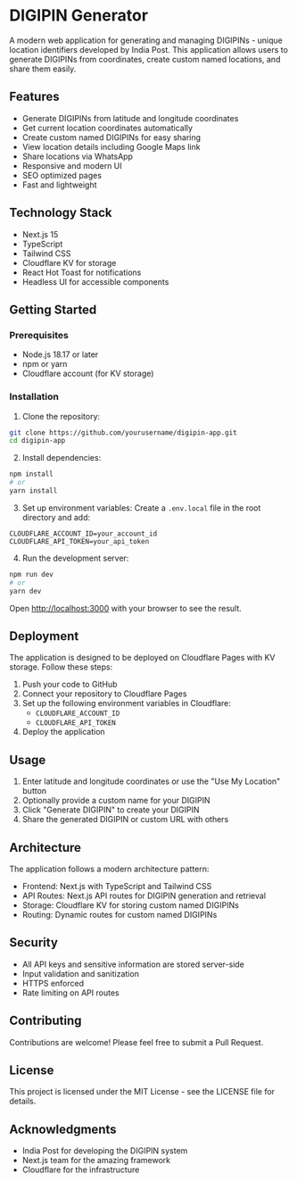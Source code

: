 # DIGIPIN Generator

A modern web application for generating and managing DIGIPINs - unique location identifiers developed by India Post. This application allows users to generate DIGIPINs from coordinates, create custom named locations, and share them easily.

## Features

- Generate DIGIPINs from latitude and longitude coordinates
- Get current location coordinates automatically
- Create custom named DIGIPINs for easy sharing
- View location details including Google Maps link
- Share locations via WhatsApp
- Responsive and modern UI
- SEO optimized pages
- Fast and lightweight

## Technology Stack

- Next.js 15
- TypeScript
- Tailwind CSS
- Cloudflare KV for storage
- React Hot Toast for notifications
- Headless UI for accessible components

## Getting Started

### Prerequisites

- Node.js 18.17 or later
- npm or yarn
- Cloudflare account (for KV storage)

### Installation

1. Clone the repository:
```bash
git clone https://github.com/yourusername/digipin-app.git
cd digipin-app
```

2. Install dependencies:
```bash
npm install
# or
yarn install
```

3. Set up environment variables:
Create a `.env.local` file in the root directory and add:
```
CLOUDFLARE_ACCOUNT_ID=your_account_id
CLOUDFLARE_API_TOKEN=your_api_token
```

4. Run the development server:
```bash
npm run dev
# or
yarn dev
```

Open [http://localhost:3000](http://localhost:3000) with your browser to see the result.

## Deployment

The application is designed to be deployed on Cloudflare Pages with KV storage. Follow these steps:

1. Push your code to GitHub
2. Connect your repository to Cloudflare Pages
3. Set up the following environment variables in Cloudflare:
   - `CLOUDFLARE_ACCOUNT_ID`
   - `CLOUDFLARE_API_TOKEN`
4. Deploy the application

## Usage

1. Enter latitude and longitude coordinates or use the "Use My Location" button
2. Optionally provide a custom name for your DIGIPIN
3. Click "Generate DIGIPIN" to create your DIGIPIN
4. Share the generated DIGIPIN or custom URL with others

## Architecture

The application follows a modern architecture pattern:

- Frontend: Next.js with TypeScript and Tailwind CSS
- API Routes: Next.js API routes for DIGIPIN generation and retrieval
- Storage: Cloudflare KV for storing custom named DIGIPINs
- Routing: Dynamic routes for custom named DIGIPINs

## Security

- All API keys and sensitive information are stored server-side
- Input validation and sanitization
- HTTPS enforced
- Rate limiting on API routes

## Contributing

Contributions are welcome! Please feel free to submit a Pull Request.

## License

This project is licensed under the MIT License - see the LICENSE file for details.

## Acknowledgments

- India Post for developing the DIGIPIN system
- Next.js team for the amazing framework
- Cloudflare for the infrastructure
